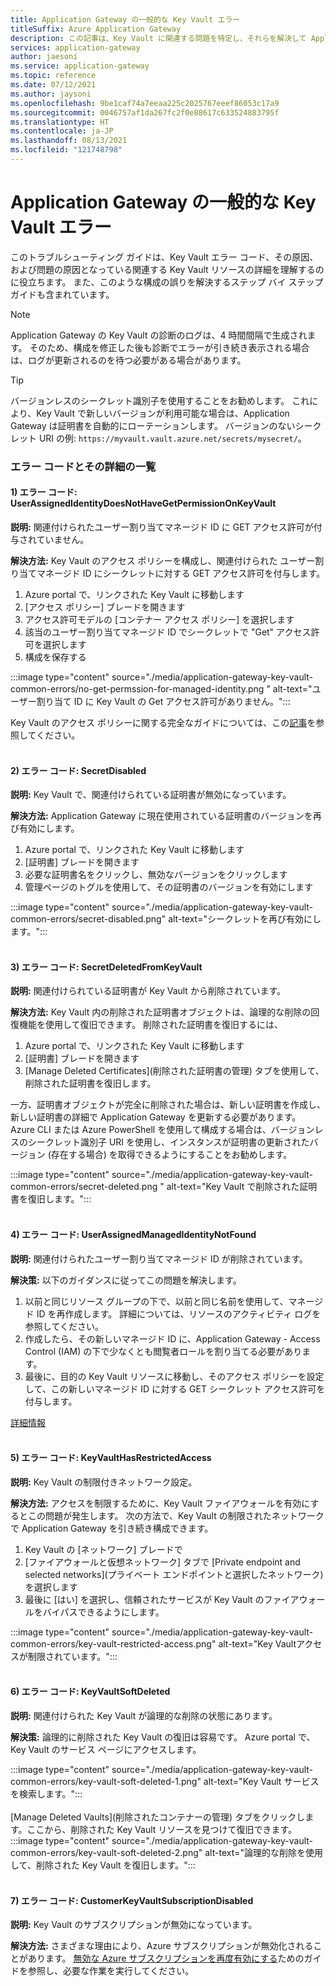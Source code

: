 ```yaml
---
title: Application Gateway の一般的な Key Vault エラー
titleSuffix: Azure Application Gateway
description: この記事は、Key Vault に関連する問題を特定し、それらを解決して Application Gateway の円滑な運用を行うために役立ちます。
services: application-gateway
author: jaesoni
ms.service: application-gateway
ms.topic: reference
ms.date: 07/12/2021
ms.author: jaysoni
ms.openlocfilehash: 9be1caf74a7eeaa225c2025767eeef86053c17a9
ms.sourcegitcommit: 0046757af1da267fc2f0e88617c633524883795f
ms.translationtype: HT
ms.contentlocale: ja-JP
ms.lasthandoff: 08/13/2021
ms.locfileid: "121748798"
---
```

# <a name="common-key-vault-errors-in-application-gateway"></a>Application Gateway の一般的な Key Vault エラー

このトラブルシューティング ガイドは、Key Vault エラー コード、その原因、および問題の原因となっている関連する Key Vault リソースの詳細を理解するのに役立ちます。 また、このような構成の誤りを解決するステップ バイ ステップ ガイドも含まれています。

> [!NOTE]
> Application Gateway の Key Vault の診断のログは、4 時間間隔で生成されます。 そのため、構成を修正した後も診断でエラーが引き続き表示される場合は、ログが更新されるのを待つ必要がある場合があります。

> [!TIP]
> バージョンレスのシークレット識別子を使用することをお勧めします。 これにより、Key Vault で新しいバージョンが利用可能な場合は、Application Gateway は証明書を自動的にローテーションします。  バージョンのないシークレット URI の例: `https://myvault.vault.azure.net/secrets/mysecret/`。

### <a name="list-of-error-codes-and-their-details"></a>エラー コードとその詳細の一覧

[comment]: # (エラー コード 1)
#### <a name="1-error-code-userassignedidentitydoesnothavegetpermissiononkeyvault"></a>**1) エラー コード:** UserAssignedIdentityDoesNotHaveGetPermissionOnKeyVault 

**説明:** 関連付けられたユーザー割り当てマネージド ID に GET アクセス許可が付与されていません。 

**解決方法:** Key Vault のアクセス ポリシーを構成し、関連付けられた ユーザー割り当てマネージド ID にシークレットに対する GET アクセス許可を付与します。 
1. Azure portal で、リンクされた Key Vault に移動します
2. [アクセス ポリシー] ブレードを開きます
3. アクセス許可モデルの [コンテナー アクセス ポリシー] を選択します
4. 該当のユーザー割り当てマネージド ID でシークレットで "Get" アクセス許可を選択します
5. 構成を保存する


:::image type="content" source="./media/application-gateway-key-vault-common-errors/no-get-permssion-for-managed-identity.png " alt-text="ユーザー割り当て ID に Key Vault の Get アクセス許可がありません。":::

Key Vault のアクセス ポリシーに関する完全なガイドについては、この[記事](../key-vault/general/assign-access-policy-portal.md)を参照してください。
</br></br>



[comment]: # (エラー コード 2)
#### <a name="2-error-code-secretdisabled"></a>**2) エラー コード:** SecretDisabled 

**説明:** Key Vault で、関連付けられている証明書が無効になっています。 

**解決方法:** Application Gateway に現在使用されている証明書のバージョンを再び有効にします。
1. Azure portal で、リンクされた Key Vault に移動します
2. [証明書] ブレードを開きます
3. 必要な証明書名をクリックし、無効なバージョンをクリックします
4. 管理ページのトグルを使用して、その証明書のバージョンを有効にします

:::image type="content" source="./media/application-gateway-key-vault-common-errors/secret-disabled.png" alt-text="シークレットを再び有効にします。":::
</br></br>


[comment]: # (エラー コード 3)
#### <a name="3-error-code-secretdeletedfromkeyvault"></a>**3) エラー コード:** SecretDeletedFromKeyVault 

**説明:** 関連付けられている証明書が Key Vault から削除されています。 

**解決方法:** Key Vault 内の削除された証明書オブジェクトは、論理的な削除の回復機能を使用して復旧できます。 削除された証明書を復旧するには、 
1. Azure portal で、リンクされた Key Vault に移動します
2. [証明書] ブレードを開きます
3. [Manage Deleted Certificates]\(削除された証明書の管理\) タブを使用して、削除された証明書を復旧します。

一方、証明書オブジェクトが完全に削除された場合は、新しい証明書を作成し、新しい証明書の詳細で Application Gateway を更新する必要があります。 Azure CLI または Azure PowerShell を使用して構成する場合は、バージョンレスのシークレット識別子 URI を使用し、インスタンスが証明書の更新されたバージョン (存在する場合) を取得できるようにすることをお勧めします。

:::image type="content" source="./media/application-gateway-key-vault-common-errors/secret-deleted.png " alt-text="Key Vault で削除された証明書を復旧します。":::
</br></br>


[comment]: # (エラー コード 4)
#### <a name="4-error-code-userassignedmanagedidentitynotfound"></a>**4) エラー コード:** UserAssignedManagedIdentityNotFound 

**説明:** 関連付けられたユーザー割り当てマネージド ID が削除されています。 

**解決策:** 以下のガイダンスに従ってこの問題を解決します。
1. 以前と同じリソース グループの下で、以前と同じ名前を使用して、マネージド ID を再作成します。 詳細については、リソースのアクティビティ ログを参照してください。 
2. 作成したら、その新しいマネージド ID に、Application Gateway - Access Control (IAM) の下で少なくとも閲覧者ロールを割り当てる必要があります。
3. 最後に、目的の Key Vault リソースに移動し、そのアクセス ポリシーを設定して、この新しいマネージド ID に対する GET シークレット アクセス許可を付与します。 

[詳細情報](./key-vault-certs.md#how-integration-works)
</br></br>

[comment]: # (エラー コード 5)
#### <a name="5-error-code-keyvaulthasrestrictedaccess"></a>**5) エラー コード:** KeyVaultHasRestrictedAccess

**説明:** Key Vault の制限付きネットワーク設定。 

**解決方法:** アクセスを制限するために、Key Vault ファイアウォールを有効にするとこの問題が発生します。 次の方法で、Key Vault の制限されたネットワークで Application Gateway を引き続き構成できます。
1. Key Vault の [ネットワーク] ブレードで
2. [ファイアウォールと仮想ネットワーク] タブで [Private endpoint and selected networks]\(プライベート エンドポイントと選択したネットワーク\) を選択します
3. 最後に [はい] を選択し、信頼されたサービスが Key Vault のファイアウォールをバイパスできるようにします。

:::image type="content" source="./media/application-gateway-key-vault-common-errors/key-vault-restricted-access.png" alt-text="Key Vaultアクセスが制限されています。":::
</br></br>


[comment]: # (エラー コード 6)
#### <a name="6-error-code-keyvaultsoftdeleted"></a>**6) エラー コード:** KeyVaultSoftDeleted 

**説明:** 関連付けられた Key Vault が論理的な削除の状態にあります。 

**解決策:** 論理的に削除された Key Vault の復旧は容易です。 Azure portal で、Key Vault のサービス ページにアクセスします。

:::image type="content" source="./media/application-gateway-key-vault-common-errors/key-vault-soft-deleted-1.png" alt-text="Key Vault サービスを検索します。":::
</br></br>
[Manage Deleted Vaults]\(削除されたコンテナーの管理\) タブをクリックします。ここから、削除された Key Vault リソースを見つけて復旧できます。
:::image type="content" source="./media/application-gateway-key-vault-common-errors/key-vault-soft-deleted-2.png" alt-text="論理的な削除を使用して、削除された Key Vault を復旧します。":::
</br></br>


[comment]: # (エラー コード 7)
#### <a name="7-error-code-customerkeyvaultsubscriptiondisabled"></a>**7) エラー コード:** CustomerKeyVaultSubscriptionDisabled 

**説明:** Key Vault のサブスクリプションが無効になっています。 

**解決方法:** さまざまな理由により、Azure サブスクリプションが無効化されることがあります。 [無効な Azure サブスクリプションを再度有効にする](../cost-management-billing/manage/subscription-disabled.md)ためのガイドを参照し、必要な作業を実行してください。
</br></br>




